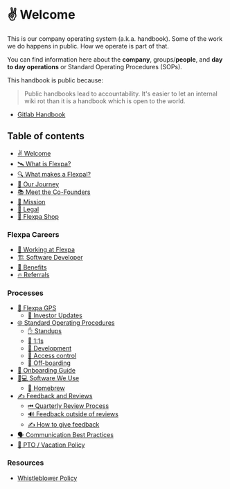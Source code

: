 # ✌ Welcome

This is our company operating system (a.k.a. handbook). Some of the work we do happens in public. How we operate is part of that.

You can find information here about the **company**, groups/**people**, and **day to day operations** or Standard Operating Procedures (SOPs).

This handbook is public because:

> Public handbooks lead to accountability. It's easier to let an internal wiki rot than it is a handbook which is open to the world.

- [Gitlab Handbook](https://about.gitlab.com/company/culture/all-remote/handbook-first-documentation/)

## Table of contents

* [✌ Welcome](README.md)
* [🛰 What is Flexpa?](about.md)
* [🔍 What makes a Flexpal?](what-makes-a-flexpal.md)
* [📖 Our Journey](founders-and-history.md)
* [📚 Meet the Co-Founders](founders-and-history-1.md)
* [🌠 Mission](mission.md)
* [📜 Legal](legal.md)
* [👕 Flexpa Shop](https://flexpa.myshopify.com/)

### Flexpa Careers

* [🚀 Working at Flexpa](flexpa-careers/hiring.md)
* [🏗 Software Developer](flexpa-careers/dev.md)
* [📖 Benefits](flexpa-careers/benefits.md)
* [🔥 Referrals](flexpa-careers/referrals.md)

### Processes&#x20;

* [🌟 Flexpa GPS](processes/flexpa-gps/README.md)
  * [📔 Investor Updates](processes/flexpa-gps/investor-updates.md)
* [🌐 Standard Operating Procedures](processes/sops/README.md)
  * [✋ Standups](processes/sops/standups.md)
  * [🤝 1:1s](processes/sops/1-1s.md)
  * [💾 Development](processes/sops/development.md)
  * [🛂 Access control](processes/sops/access-control.md)
  * [🛫 Off-boarding](processes/sops/offboarding.md)
* [👋 Onboarding Guide](processes/onboarding.md)
* [👩💻 Software We Use](processes/apps/README.md)
  * [🍺 Homebrew](processes/apps/homebrew.md)
* [✍ Feedback and Reviews](processes/feedback-and-reviews/README.md)
  * [⏮ Quarterly Review Process](processes/feedback-and-reviews/quarterly-review-process.md)
  * [🔊 Feedback outside of reviews](processes/feedback-and-reviews/feedback-outside-of-reviews.md)
  * [✍ How to give feedback](processes/feedback-and-reviews/how-to-give-feedback.md)
* [🗣 Communication Best Practices](processes/communication.md)
* [🌴 PTO / Vacation Policy](processes/pto-vacation-policy.md)

### Resources

* [Whistleblower Policy](resources/whistleblower-policy.md)

